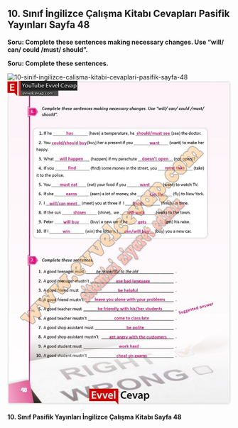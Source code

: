 ## 10. Sınıf İngilizce Çalışma Kitabı Cevapları Pasifik Yayınları Sayfa 48

**Soru: Complete these sentences making necessary changes. Use “will/ can/ could /must/ should”.**

**Soru: Complete these sentences.**

![10-sinif-ingilizce-calisma-kitabi-cevaplari-pasifik-sayfa-48]()![10-sinif-ingilizce-calisma-kitabi-cevaplari-pasifik-sayfa-48](./image1.webp)

**10. Sınıf Pasifik Yayınları İngilizce Çalışma Kitabı Sayfa 48**